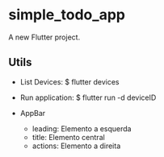 # simple_todo_app

A new Flutter project.

## Utils

- List Devices: $ flutter devices
- Run application: $ flutter run -d deviceID

- AppBar
  - leading: Elemento a esquerda
  - title: Elemento central
  - actions: Elemento a direita